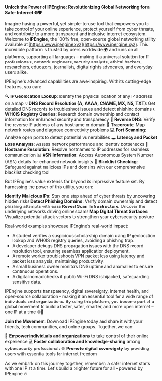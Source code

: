 **Unlock the Power of IPEngine: Revolutionizing Global Networking for a Safer Internet 🌐🛡️**

Imagine having a powerful, yet simple-to-use tool that empowers you to take control of your online experience, protect yourself from cyber threats, and contribute to a more transparent and inclusive internet ecosystem. Welcome to **IPEngine**, the 100% free, open-source global networking utility available at [https://www.ipengine.xyz](https://www.ipengine.xyz). This incredible platform is trusted by users worldwide 🌍 and runs on all platforms, supporting all languages – making it a universal solution for IT professionals, network engineers, security analysts, ethical hackers, researchers, educators, journalists, digital rights advocates, and everyday users alike.

IPEngine's advanced capabilities are awe-inspiring. With its cutting-edge features, you can:

🔍 **IP Geolocation Lookup**: Identify the physical location of any IP address on a map
💡 **DNS Record Resolution (A, AAAA, CNAME, MX, NS, TXT)**: Get detailed DNS records to troubleshoot issues and detect phishing domains
📞 **WHOIS Registry Queries**: Research domain ownership and contact information for enhanced security and transparency
🔴 **Reverse DNS**: Verify the reverse IP address of any hostname or domain
🚀 **Traceroute**: Map network routes and diagnose connectivity problems
💻 **Port Scanning**: Analyze open ports to detect potential vulnerabilities
🕳️ **Latency and Packet Loss Analysis**: Assess network performance and identify bottlenecks
🔑 **Hostname Resolution**: Resolve hostnames to IP addresses for seamless communication
📊 **ASN Information**: Access Autonomous System Number (ASN) details for enhanced network insights
🚫 **Blacklist Checking**: Safeguard against malicious IPs and domains with our comprehensive blacklist checking tool

But IPEngine's value extends far beyond its impressive feature set. By harnessing the power of this utility, you can:

**Identify Malicious IPs**: Stay one step ahead of cyber threats by uncovering hidden risks
**Detect Phishing Domains**: Verify domain ownership and detect phishing attempts with ease
**Reveal Scam Infrastructure**: Uncover the underlying networks driving online scams
**Map Digital Threat Surfaces**: Visualize potential attack vectors to strengthen your cybersecurity posture

Real-world examples showcase IPEngine's real-world impact:

* A student verifies a suspicious scholarship domain using IP geolocation lookup and WHOIS registry queries, avoiding a phishing trap.
* A developer debugs DNS propagation issues with the DNS record resolution tool, ensuring seamless application deployment.
* A remote worker troubleshoots VPN packet loss using latency and packet loss analysis, maintaining productivity.
* A small business owner monitors DNS uptime and anomalies to ensure continuous operations.
* A digital nomad checks if public Wi-Fi DNS is hijacked, safeguarding sensitive data.

IPEngine supports transparency, digital sovereignty, internet health, and open-source collaboration – making it an essential tool for a wide range of individuals and organizations. By using this platform, you become part of a global movement to build a faster, safer, smarter, and more open internet – one IP at a time 🌐📡.

**Join the Movement**: Download IPEngine today and share it with your friends, tech communities, and online groups. Together, we can:

🤝 **Empower individuals and organizations** to take control of their online experience
💻 **Foster collaboration and knowledge-sharing** among cybersecurity professionals
🌐 **Promote digital sovereignty** by providing users with essential tools for internet freedom

As we embark on this journey together, remember: a safer internet starts with one IP at a time. Let's build a brighter future for all – powered by IPEngine 🔥